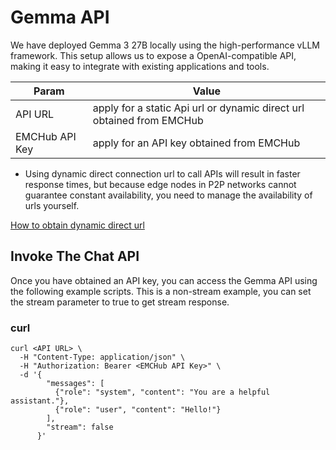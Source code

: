# Gemma API
We have deployed Gemma 3 27B locally using the high-performance vLLM framework. This setup allows us to expose a OpenAI-compatible API, making it easy to integrate with existing applications and tools.

| Param          | Value                                                                           |
|----------------|---------------------------------------------------------------------------------|
| API URL        | apply for a static Api url or dynamic direct url obtained from EMCHub |
| EMCHub API Key | apply for an API key obtained from EMCHub                                       |

* Using dynamic direct connection url to call APIs will result in faster response times, but because edge nodes in P2P networks cannot guarantee constant availability, you need to manage the availability of urls yourself.

[How to obtain  dynamic direct url](https://github.com/EdgeMatrixChain/EMC-Docs/blob/main/emchub/query%20dynamic%20url.md)

## Invoke The Chat API
Once you have obtained an API key, you can access the Gemma API using the following example scripts. This is a non-stream example, you can set the stream parameter to true to get stream response.

### curl
````
curl <API URL> \
  -H "Content-Type: application/json" \
  -H "Authorization: Bearer <EMCHub API Key>" \
  -d '{
        "messages": [
          {"role": "system", "content": "You are a helpful assistant."},
          {"role": "user", "content": "Hello!"}
        ],
        "stream": false
      }'
````
